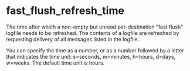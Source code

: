 # fast_flush_refresh_time 


The time after which a non-empty but unread per-destination "fast
flush" logfile needs to be refreshed.  The contents of a logfile
are refreshed by requesting delivery of all messages listed in the
logfile.



You can specify the time as a number, or as a number followed by
a letter that indicates the time unit: s=seconds, m=minutes, h=hours,
d=days, w=weeks.  The default time unit is hours.



